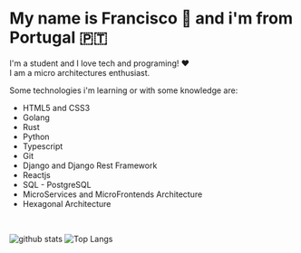 
# My name is Francisco 👏 and i'm from Portugal 🇵🇹

I'm a student and I love tech and programing! ❤️ \
I am a micro architectures enthusiast.

Some technologies i'm learning or with some knowledge are:
  * HTML5 and CSS3 
  * Golang
  * Rust 
  * Python
  * Typescript
  * Git
  * Django and Django Rest Framework
  * Reactjs
  * SQL - PostgreSQL
  * MicroServices and MicroFrontends Architecture
  * Hexagonal Architecture


<br />

![github stats](https://github-readme-stats.vercel.app/api?username=ProgramingIsTheFuture&show_icons=true&theme=dark)
![Top Langs](https://github-readme-stats.vercel.app/api/top-langs/?username=ProgramingIsTheFuture&layout=compact&theme=dark&hide=PHP)
